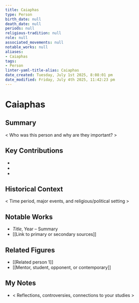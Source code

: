 ```yaml
---
title: Caiaphas
type: Person
birth_date: null
death_date: null
periods: null
religious-tradition: null
role: null
associated_movements: null
notable_works: null
aliases:
- Caiaphas
tags:
- Person
linter-yaml-title-alias: Caiaphas
date_created: Tuesday, July 1st 2025, 8:08:01 pm
date_modified: Friday, July 4th 2025, 11:42:23 pm
---
```


# Caiaphas

## Summary
< Who was this person and why are they important? >

## Key Contributions
- 
- 
- 

## Historical Context
< Time period, major events, and religious/political setting >

## Notable Works
- *Title*, Year – Summary
- [[Link to primary or secondary sources]]


## Related Figures
- [[Related person 1]]
- [[Mentor, student, opponent, or contemporary]]

## My Notes
- < Reflections, controversies, connections to your studies >
